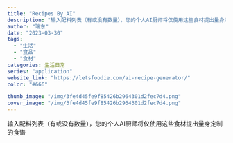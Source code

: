 ```yaml
---
title: "Recipes By AI"
description: "输入配料列表（有或没有数量），您的个人AI厨师将仅使用这些食材提出量身定制的食谱"
author: "瑞东"
date: "2023-03-30"
tags:
  - "生活"
  - "食品"
  - "食材"
categories: 生活日常
series: "application"
website_link: "https://letsfoodie.com/ai-recipe-generator/"
color: "#666"

thumb_image: "/img/3fe4d45fe9f85426b2964301d2fec7d4.png"
cover_image: "/img/3fe4d45fe9f85426b2964301d2fec7d4.png"
---
```


输入配料列表（有或没有数量），您的个人AI厨师将仅使用这些食材提出量身定制的食谱